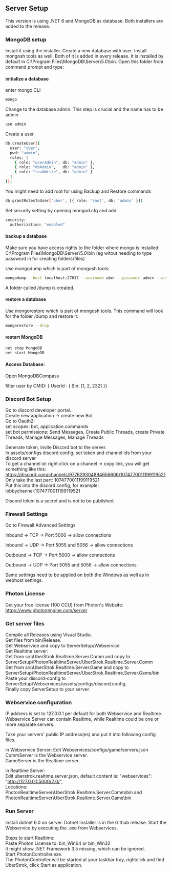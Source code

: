## Server Setup

This version is using .NET 6 and MongoDB as database. Both installers are added to the release.

### MongoDB setup

Install it using the installer. Create a new database with user. Install mongosh tools as well. Both of it is added in every release.
It is installed by default in C:\Program Files\MongoDB\Server\5.0\bin. Open this folder from command prompt and type:  

#### initialize a database

enter mongo CLI
```bash 
mongo
```
Change to the database admin. This step is crucial and the name has to be admin
```bash 
use admin
```

Create a user
```bash
db.createUser({   
  user: "uber",    
  pwd: "admin",     
  roles: [    
    { role: "userAdmin", db: "admin" },   
    { role: "dbAdmin",   db: "admin" },     
    { role: "readWrite", db: "admin" }    
  ]    
}); 
```

You might need to add root for using Backup and Restore commands
```bash
db.grantRolesToUser('uber', [{ role: 'root', db: 'admin' }])
```

Set security setting by opening mongod.cfg and add:  
```bash   
security:    
  authorization: "enabled"
```

#### backup a database
Make sure you have access rights to the folder where mongo is installed: C:\Program Files\MongoDB\Server\5.0\bin (eg witout needing to type password in for creating folders/files)

Use mongodump which is part of mongosh tools:
```bash 
mongodump --host localhost:27017 --username uber --password admin --authenticationDatabase admin  
```
A folder called /dump is created.

#### restore a database
Use mongorestore which is part of mongosh tools. This command will look for the folder /dump and restore it:
```bash 
mongorestore --drop   
```

#### restart MongoDB   

  
```bash   
net stop MongoDB     
net start MongoDB     
```
#### Access Database:    
Open MongoDBCompass     

filter user by CMID: { UserId : { $in: [1, 2, 232] }}   

### Discord Bot Setup
Go to discord developer portal.   
Create new application -> create new Bot         
Go to Oauth2:    
set scopes: bot, application.commands    
set bot permissions: Send Messages, Create Public Threads, create Private      Threads,     Manage Messages, Manage Threads     

Generate token, invite Discord bot to the server.        
In assets/configs discord.config, set token and channel ids from your discord server      
To get a channel id: right click on a channel -> copy link, you will get something like this:     
https://discord.com/channels/977629304894656606/1074770011199119521      
Only take the last part: 1074770011199119521      
Put this into the discord.config, for example:     
lobbychannel:1074770011199119521     

Discord token is a secret and is not to be published.

### Firewall Settings

Go to Firewall Advanced Settings

Inbound -> TCP -> Port 5000 -> allow connections

Inbound -> UDP -> Port 5055 and 5056 -> allow connections

Outbound -> TCP -> Port 5000 -> allow connections

Outbound -> UDP -> Port 5055 and 5056 -> allow connections

Same settings need to be applied on both the Windows as well as in webhost settings.

### Photon License

Get your free license (100 CCU) from Photon's Website: https://www.photonengine.com/server

### Get server files
Compile all Releases using Visual Studio.  
Get files from bin/Release.  
Get Webservice and copy to ServerSetup/Webservice   
Get Realtime server:   
Get from src\UberStrok.Realtime.Server.Comm and copy to ServerSetup/PhotonRealtimeServer/UberStrok.Realtime.Server.Comm   
Get from src\UberStrok.Realtime.Server.Game and copy to ServerSetup/PhotonRealtimeServer/UberStrok.Realtime.Server.Game/bin 
Paste your discord-config to ServerSetup/Webservices/assets/configs/discord.config.      
Finally copy ServerSetup to your server.   

### Webservice configuration
IP address is set to 127.0.0.1 per default for both Webservice and Realtime.
Webservice Server can contain Realtime, while Realtime could be one or more separate servers.

Take your servers' public IP address(es) and put it into following config files.

in Webservice Server:
Edit Webservices/configs/game/servers.json   
CommServer is the Webservice server.   
GameServer is the Realtime server.   

in Realtime Server:    
Edit uberstrok.realtime.server.json, default content is: "webservices": "http://127.0.0.1:5000/2.0/",         
Locations:    
PhotonRealtimeServer\UberStrok.Realtime.Server.Comm\bin and    
PhotonRealtimeServer\UberStrok.Realtime.Server.Game\bin         

### Run Server
Install dotnet 6.0 on server. Dotnet Installer is in the Github release.
Start the Webservice by executing the .exe from Webservices.    

Steps to start Realtime:   
Paste Photon License to: bin_Win64 or bin_Win32  
It might show .NET Framework 3.5 missing, which can be ignored.   
Start PhotonController.exe.  
The PhotonController will be started at your taskbar tray, rightclick and find UberStrok, click Start as application.   
